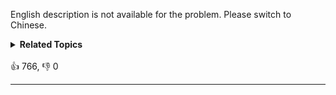 English description is not available for the problem. Please switch to Chinese.
<details><summary><strong>Related Topics</strong></summary>栈 | 树 | 二叉搜索树 | 递归 | 二叉树 | 单调栈</details><br>

<div>👍 766, 👎 0<span style='float: right;'></span></div>

<div id="labuladong"><hr>

</div>



